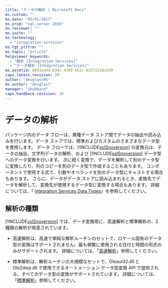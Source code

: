 ```yaml
---
title: "データの解析 | Microsoft Docs"
ms.custom: ""
ms.date: "03/01/2017"
ms.prod: "sql-server-2016"
ms.reviewer: ""
ms.suite: ""
ms.technology: 
  - "integration-services"
ms.tgt_pltfrm: ""
ms.topic: "article"
helpviewer_keywords: 
  - "解析 [Integration Services]"
  - "データ解析 [Integration Services]"
ms.assetid: 8893ea9d-634c-4309-b52c-6337222dcb39
caps.latest.revision: 39
author: "douglaslMS"
ms.author: "douglasl"
manager: "jhubbard"
caps.handback.revision: 38
---
```

# データの解析
  パッケージ内のデータ フローは、異種データ ストア間でデータの抽出や読み込みを行います。データ ストアでは、標準およびカスタムのさまざまなデータ型を使用します。 データ フローでは、[!INCLUDE[ssISnoversion](../../includes/ssisnoversion-md.md)] の変換元は、データの抽出、文字列データの解析、および [!INCLUDE[ssISnoversion](../../includes/ssisnoversion-md.md)] データ型へのデータ変換を行います。 次に続く変換で、データを解析して別のデータ型に変換したり、列のコピーを別のデータ型で作成することもあります。 コンポーネントで使用する式で、引数やオペランドを別のデータ型にキャストする場合もあります。 さらに、データがデータ ストアに読み込まれるとき、変換先でデータを解析して、変換先が使用するデータ型に変換する場合もあります。 詳細については、「 [Integration Services Data Types](../../integration-services/data-flow/integration-services-data-types.md)」を参照してください。  
  
## 解析の種類  
 [!INCLUDE[ssISnoversion](../../includes/ssisnoversion-md.md)] では、データ変換用に、高速解析と標準解析の、2 種類の解析が用意されています。  
  
-   高速解析は、高速で単純な解析ルーチンのセットで、ロケール固有のデータ型の変換はサポートされません。最も頻繁に使用される日付と時間の形式のみがサポートされます。 詳細については、「[高速解析](../Topic/Fast%20Parse.md)」参照してください。  
  
-   標準解析は、解析ルーチンの大規模なセットで、Oleaut32.dll と Ole2dsip.dll で使用できるオートメーション データ型変換 API で提供される、すべてのデータ型の変換がサポートされています。 詳細については、「[標準解析](../Topic/Standard%20Parse.md)」参照してください。  
  
  